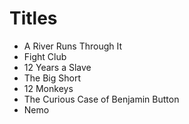 # Titles

* A River Runs Through It
* Fight Club
* 12 Years a Slave
* The Big Short
* 12 Monkeys
* The Curious Case of Benjamin Button
* Nemo
